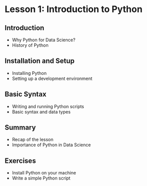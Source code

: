 # Lesson 1: Introduction to Python

## Introduction

- Why Python for Data Science?
- History of Python

## Installation and Setup

- Installing Python
- Setting up a development environment

## Basic Syntax

- Writing and running Python scripts
- Basic syntax and data types

## Summary

- Recap of the lesson
- Importance of Python in Data Science

## Exercises

- Install Python on your machine
- Write a simple Python script
